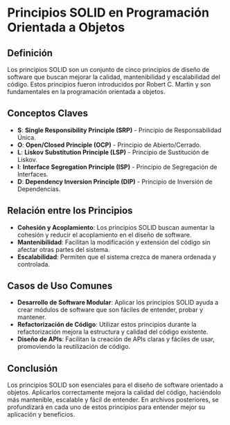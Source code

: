 # Principios SOLID en Programación Orientada a Objetos

## Definición
Los principios SOLID son un conjunto de cinco principios de diseño de software que buscan mejorar la calidad, mantenibilidad y escalabilidad del código. Estos principios fueron introducidos por Robert C. Martin y son fundamentales en la programación orientada a objetos.

## Conceptos Claves
- **S**: **Single Responsibility Principle (SRP)** - Principio de Responsabilidad Única.
- **O**: **Open/Closed Principle (OCP)** - Principio de Abierto/Cerrado.
- **L**: **Liskov Substitution Principle (LSP)** - Principio de Sustitución de Liskov.
- **I**: **Interface Segregation Principle (ISP)** - Principio de Segregación de Interfaces.
- **D**: **Dependency Inversion Principle (DIP)** - Principio de Inversión de Dependencias.

## Relación entre los Principios
- **Cohesión y Acoplamiento**: Los principios SOLID buscan aumentar la cohesión y reducir el acoplamiento en el diseño de software.
- **Mantenibilidad**: Facilitan la modificación y extensión del código sin afectar otras partes del sistema.
- **Escalabilidad**: Permiten que el sistema crezca de manera ordenada y controlada.

## Casos de Uso Comunes
- **Desarrollo de Software Modular**: Aplicar los principios SOLID ayuda a crear módulos de software que son fáciles de entender, probar y mantener.
- **Refactorización de Código**: Utilizar estos principios durante la refactorización mejora la estructura y calidad del código existente.
- **Diseño de APIs**: Facilitan la creación de APIs claras y fáciles de usar, promoviendo la reutilización de código.

## Conclusión
Los principios SOLID son esenciales para el diseño de software orientado a objetos. Aplicarlos correctamente mejora la calidad del código, haciéndolo más mantenible, escalable y fácil de entender. En archivos posteriores, se profundizará en cada uno de estos principios para entender mejor su aplicación y beneficios.